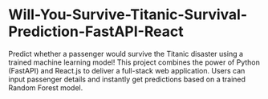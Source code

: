 # Will-You-Survive-Titanic-Survival-Prediction-FastAPI-React
Predict whether a passenger would survive the Titanic disaster using a trained machine learning model!  This project combines the power of Python (FastAPI) and React.js to deliver a full-stack web application. Users can input passenger details and instantly get predictions based on a trained Random Forest model.
